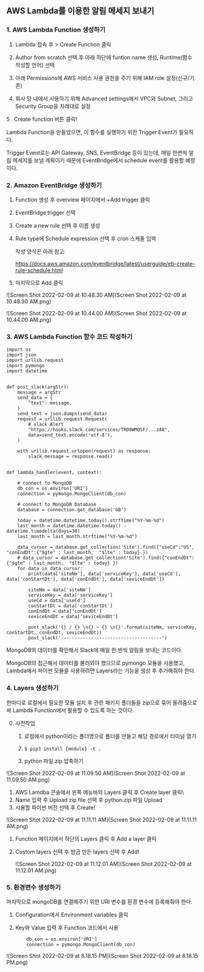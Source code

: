 ## AWS Lambda를 이용한 알림 메세지 보내기



### 1. AWS Lambda Function 생성하기 

1. Lambda 접속 후 > Create Function 클릭
2. Author from scratch 선택 후 아래 하단에 funtion name 생성, Runtime(함수 작성할 언어) 선택

3. 아래 Permissions에 AWS 서비스 사용 권한을 주기 위해 IAM role 설정(신규/기존)

4. 회사 망 내에서 사용하기 위해 Advanced settings에서 VPC와 Subnet, 그리고 Security Group을 차례대로 설정

5 . Create function 버튼 클릭!



Lambda Function을 만들었으면, 이 함수를 실행하기 위한 Trigger Event가 필요하다.

Trigger Event로는 API Gateway, SNS, EventBridge 등이 있는데, 매일 한번씩 알림 메세지를 보낼 계획이기 때문에 EventBridge에서 schedule event를 활용할 예정이다.



### 2. Amazon EventBridge 생성하기

1. Function 생성 후 overview 페이지에서 +Add trigger 클릭

2. EventBridge trigger 선택

3. Create a new rule 선택 후 이름 생성

4. Rule type에 Schedule expression 선택 후 cron 스케줄 입력

   작성 양식은 아래 참고:

   https://docs.aws.amazon.com/eventbridge/latest/userguide/eb-create-rule-schedule.html

5. 마지막으로 Add 클릭



![Screen Shot 2022-02-09 at 10.48.30 AM](Screen Shot 2022-02-09 at 10.48.30 AM.png)



![Screen Shot 2022-02-09 at 10.44.00 AM](Screen Shot 2022-02-09 at 10.44.00 AM.png)



### 3. AWS Lambda Function 함수 코드 작성하기

```
import os
import json
import urllib.request
import pymongo
import datetime


def post_slack(argStr):
    message = argStr
    send_data = {
        "text": message,
    }
    send_text = json.dumps(send_data)
    request = urllib.request.Request(
        # slack Alert
        "https://hooks.slack.com/services/TRD8WMQSF/...zA8", 
        data=send_text.encode('utf-8'), 
    )

    with urllib.request.urlopen(request) as response:
        slack_message = response.read()


def lambda_handler(event, context):
    
    # connect to MongoDB
    db_con = os.environ['URI']
    connection = pymongo.MongoClient(db_con)
    
    # connect to MongoDB Database
    database = connection.get_database('GB')
    
    today = datetime.datetime.today().strftime("%Y-%m-%d")
    last_month = datetime.datetime.today() - datetime.timedelta(days=30)
    last_month = last_month.strftime("%Y-%m-%d")
    
    data_cursor = database.get_collection('Site').find({"useCd":"US", "conEndDt":{"$gte" : last_month,  "$lte" : today} })
    # data_cursor = database.get_collection('Site').find({"conEndDt":{"$gte" : last_month,  "$lte" : today} })
    for data in data_cursor:
        print(data['siteNm'], data['serviceKey'], data['useCd'], data['conStartDt'], data['conEndDt'], data['seviceEndDt']) 
        
        siteNm = data['siteNm']
        serviceKey = data['serviceKey']
        useCd = data['useCd']
        conStartDt = data['conStartDt']
        conEndDt = data['conEndDt']
        seviceEndDt = data['seviceEndDt']
        
        post_slack('{} / {} \n{} ~ {} \n{}'.format(siteNm, serviceKey, conStartDt, conEndDt, seviceEndDt))
        post_slack('-------------------------------------')

```


MongoDB의 데이터를 확인해서 Slack에 매일 한 번씩 알림을 보내는 코드이다.

MongoDB의 접근해서 데이터를 불러와야 했으므로 pymongo 모듈을 사용했고, Lambda에서 파이썬 모듈을 사용하려면 Layers라는 기능을 생성 후 추가해줘야 한다.



### 4. Layers 생성하기

한마디로 로컬에서 필요한 모듈 설치 후 관련 패키지 폴더들을 zip으로 묶어 올려줌으로써 Lambda Function에서 활용할 수 있도록 하는 것이다.



0. 사전작업
   1. 로컬에서 python이라는 폴더명으로 폴더를 만들고 해당 경로에서 터미널 열기

   2. ```
      $ pip3 install {module} -t .
      ```

   3. python 파일 zip 압축하기

![Screen Shot 2022-02-09 at 11.09.50 AM](Screen Shot 2022-02-09 at 11.09.50 AM.png)



1. AWS Lamdba 콘솔에서 왼쪽 메뉴바의 Layers 클릭 후 Create layer 클릭\
2.  Name 입력 후 Upload zip file 선택 후 python.zip 파일 Upload
3. 사용할 파이썬 버전 선택 후 Create!



![Screen Shot 2022-02-09 at 11.11.11 AM](Screen Shot 2022-02-09 at 11.11.11 AM.png)



1. Function 페이지에서 하단의 Layers 클릭 후  Add a layer 클릭

2. Custom layers 선택 후 방금 만든 layers 선택 후 Add!

   ![Screen Shot 2022-02-09 at 11.12.01 AM](Screen Shot 2022-02-09 at 11.12.01 AM.png)



### 5. 환경변수 생성하기

마지막으로 mongoDB를 연결해주기 위한 URI 변수를 환경 변수에 등록해줘야 한다.

1. Configuration에서 Environment variables 클릭

2. Key와 Value 입력 후 Function 코드에서 사용

   ```
       db_con = os.environ['URI']
       connection = pymongo.MongoClient(db_con)
   ```

![Screen Shot 2022-02-09 at 8.18.15 PM](Screen Shot 2022-02-09 at 8.18.15 PM.png)

